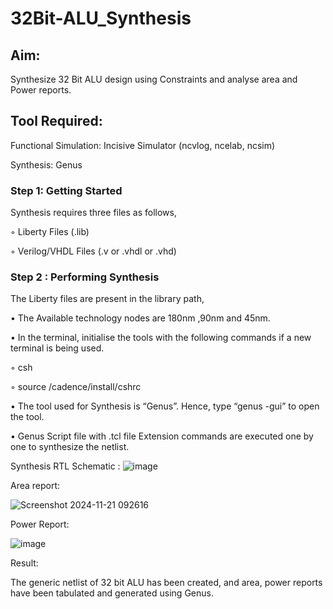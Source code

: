 # 32Bit-ALU_Synthesis

## Aim:

Synthesize 32 Bit ALU design using Constraints and analyse area and Power reports.

## Tool Required:

Functional Simulation: Incisive Simulator (ncvlog, ncelab, ncsim)

Synthesis: Genus

### Step 1: Getting Started

Synthesis requires three files as follows,

◦ Liberty Files (.lib)

◦ Verilog/VHDL Files (.v or .vhdl or .vhd)

### Step 2 : Performing Synthesis

The Liberty files are present in the library path,

• The Available technology nodes are 180nm ,90nm and 45nm.

• In the terminal, initialise the tools with the following commands if a new terminal is being
used.

◦ csh

◦ source /cadence/install/cshrc

• The tool used for Synthesis is “Genus”. Hence, type “genus -gui” to open the tool.

• Genus Script file with .tcl file Extension commands are executed one by one to synthesize the netlist.

Synthesis RTL Schematic :
![image](https://github.com/user-attachments/assets/b8293577-637e-4e27-909c-47e9379be058)



Area report:


![Screenshot 2024-11-21 092616](https://github.com/user-attachments/assets/32b79797-7125-49e9-9ad1-42733e52f816)

Power Report:


![image](https://github.com/user-attachments/assets/6448ce56-76df-414d-a373-d53ca46b7605)


Result: 

The generic netlist of 32 bit ALU  has been created, and area, power reports have been tabulated and generated using Genus.
